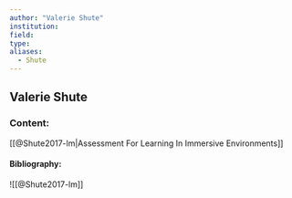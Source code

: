 ```yaml
---
author: "Valerie Shute"
institution:
field:
type:
aliases:
  - Shute
---
```


## Valerie Shute

### Content:
[[@Shute2017-lm|Assessment For Learning In Immersive Environments]]

#### Bibliography:

![[@Shute2017-lm]]